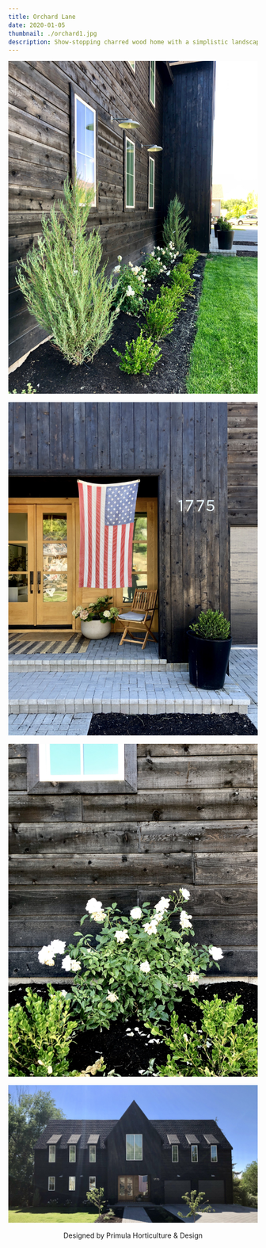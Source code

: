 ```yaml
---
title: Orchard Lane
date: 2020-01-05
thumbnail: ./orchard1.jpg
description: Show-stopping charred wood home with a simplistic landscape.
---
```


<div class="kg-card kg-image-card kg-width-wide">

![Planters](./orchard1.jpg)

</div>

<div class="kg-card kg-image-card kg-width-wide">

![Planters](./orchard2.jpg)

</div>

<div class="kg-card kg-image-card kg-width-wide">

![Boxwood and roses](./orchard3.jpg)

</div>

<div class="kg-card kg-image-card kg-width-wide">

![House and yard](./orchard4.jpg)

</div>

<div style="text-align:center">
Designed by Primula Horticulture & Design
</div>
